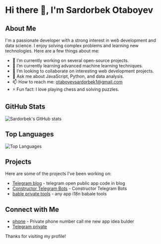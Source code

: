 # Hi there 👋, I'm Sardorbek Otaboyev

## About Me

I'm a passionate developer with a strong interest in web development and data science. I enjoy solving complex problems and learning new technologies. Here are a few things about me:

- 🔭 I’m currently working on several open-source projects.
- 🌱 I’m currently learning advanced machine learning techniques.
- 👯 I’m looking to collaborate on interesting web development projects.
- 💬 Ask me about JavaScript, Python, and data analysis.
- 📫 How to reach me: [otaboyevsardorbek1@gmail.com](mailto:otaboyevsardorbek1@gmail.com)
- ⚡ Fun fact: I love playing chess and solving puzzles.

## GitHub Stats

![Sardorbek's GitHub stats](https://github-readme-stats.vercel.app/api?username=otaboyevsardorbek1&show_icons=true&theme=radical)

## Top Languages

![Top Languages](https://github-readme-stats.vercel.app/api/top-langs/?username=otaboyevsardorbek1&layout=compact&theme=radical)

## Projects

Here are some of the projects I've been working on:

- [Telegram blog](https://t.me/otaboyev_sardorbek_blog_dev) - telegram open public app code in blog 
- [Constructor Telegram Bots](https://github.com/otaboyevsardorbek1/Constructor-Telegram-Bots) - Constructor Telegram Bots
- [bable private tools](https://github.com/otaboyevsardorbek1/babel_pro_app) - any app i18n babale tools

## Connect with Me

- [phone](mailto:+998918610470) - Private phone number call me new app idea bulder 
- [Telegram private](https://t.me/prodevuzoff)


Thanks for visiting my profile!
